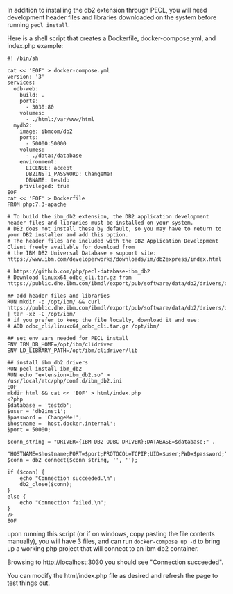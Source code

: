 In addition to installing the db2 extension through PECL, you will need development header files and libraries downloaded on the system before running `pecl install`. 

Here is a shell script that creates a Dockerfile, docker-compose.yml, and index.php example:
```
#! /bin/sh

cat << 'EOF' > docker-compose.yml
version: '3'
services:
  odb-web:
    build: .
    ports:
      - 3030:80
    volumes:
      - ./html:/var/www/html
  mydb2:
    image: ibmcom/db2
    ports:
      - 50000:50000
    volumes:
      - ./data:/database
    environment:
      LICENSE: accept
      DB2INST1_PASSWORD: ChangeMe!
      DBNAME: testdb
    privileged: true
EOF
cat << 'EOF' > Dockerfile
FROM php:7.3-apache

# To build the ibm_db2 extension, the DB2 application development header files and libraries must be installed on your system. 
# DB2 does not install these by default, so you may have to return to your DB2 installer and add this option. 
# The header files are included with the DB2 Application Development Client freely available for download from 
# the IBM DB2 Universal Database » support site: https://www.ibm.com/developerworks/downloads/im/db2express/index.html

# https://github.com/php/pecl-database-ibm_db2
# Download linuxx64_odbc_cli.tar.gz from https://public.dhe.ibm.com/ibmdl/export/pub/software/data/db2/drivers/odbc_cli/

## add header files and libraries
RUN mkdir -p /opt/ibm/ && curl https://public.dhe.ibm.com/ibmdl/export/pub/software/data/db2/drivers/odbc_cli/linuxx64_odbc_cli.tar.gz | tar -xz -C /opt/ibm/
# if you prefer to keep the file locally, download it and use:
# ADD odbc_cli/linuxx64_odbc_cli.tar.gz /opt/ibm/

## set env vars needed for PECL install
ENV IBM_DB_HOME=/opt/ibm/clidriver
ENV LD_LIBRARY_PATH=/opt/ibm/clidriver/lib

## install ibm_db2 drivers
RUN pecl install ibm_db2
RUN echo "extension=ibm_db2.so" > /usr/local/etc/php/conf.d/ibm_db2.ini
EOF
mkdir html && cat << 'EOF' > html/index.php
<?php
$database = 'testdb';
$user = 'db2inst1';
$password = 'ChangeMe!';
$hostname = 'host.docker.internal';
$port = 50000;

$conn_string = "DRIVER={IBM DB2 ODBC DRIVER};DATABASE=$database;" .
  "HOSTNAME=$hostname;PORT=$port;PROTOCOL=TCPIP;UID=$user;PWD=$password;";
$conn = db2_connect($conn_string, '', '');

if ($conn) {
    echo "Connection succeeded.\n";
    db2_close($conn);
}
else {
    echo "Connection failed.\n";
}
?>
EOF

```

upon running this script (or if on windows, copy pasting the file contents manually), 
you will have 3 files, and can run `docker-compose up -d` to bring up a working php 
project that will connect to an ibm db2 container.

Browsing to http://localhost:3030 you should see "Connection succeeded".

You can modify the html/index.php file as desired and refresh the page to test things out.